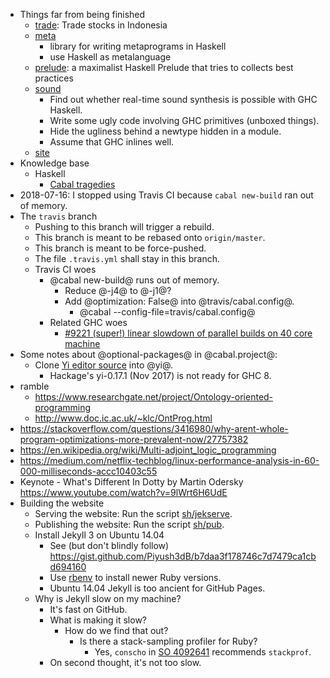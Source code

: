 - Things far from being finished
    - [trade](trade/): Trade stocks in Indonesia
    - [meta](meta/)
        - library for writing metaprograms in Haskell
        - use Haskell as metalanguage
    - [prelude](prelude/): a maximalist Haskell Prelude that tries to collects best practices
    - [sound](sound/)
        - Find out whether real-time sound synthesis is possible with GHC Haskell.
        - Write some ugly code involving GHC primitives (unboxed things).
        - Hide the ugliness behind a newtype hidden in a module.
        - Assume that GHC inlines well.
    - [site](site/)
- Knowledge base
    - Haskell
        - [Cabal tragedies](cabal.md)
- 2018-07-16: I stopped using Travis CI because `cabal new-build` ran out of memory.
- The `travis` branch
    - Pushing to this branch will trigger a rebuild.
    - This branch is meant to be rebased onto `origin/master`.
    - This branch is meant to be force-pushed.
    - The file `.travis.yml` shall stay in this branch.
    - Travis CI woes
        - @cabal new-build@ runs out of memory.
            - Reduce @-j4@ to @-j1@?
            - Add @optimization: False@ into @travis/cabal.config@.
                - @cabal --config-file=travis/cabal.config@
        - Related GHC woes
            - [#9221 (super!) linear slowdown of parallel builds on 40 core machine](https://ghc.haskell.org/trac/ghc/ticket/9221)
- Some notes about @optional-packages@ in @cabal.project@:
    - Clone [Yi editor source](https://github.com/yi-editor/yi) into @yi@.
        - Hackage's yi-0.17.1 (Nov 2017) is not ready for GHC 8.
- ramble
    - https://www.researchgate.net/project/Ontology-oriented-programming
    - http://www.doc.ic.ac.uk/~klc/OntProg.html
- https://stackoverflow.com/questions/3416980/why-arent-whole-program-optimizations-more-prevalent-now/27757382
- https://en.wikipedia.org/wiki/Multi-adjoint_logic_programming
- https://medium.com/netflix-techblog/linux-performance-analysis-in-60-000-milliseconds-accc10403c55
- Keynote - What's Different In Dotty by Martin Odersky https://www.youtube.com/watch?v=9lWrt6H6UdE
- Building the website
    - Serving the website: Run the script [sh/jekserve](sh/jekserve).
    - Publishing the website: Run the script [sh/pub](sh/pub).
    - Install Jekyll 3 on Ubuntu 14.04
        - See (but don't blindly follow) https://gist.github.com/Piyush3dB/b7daa3f178746c7d7479ca1cbd694160
        - Use [rbenv](https://github.com/rbenv/rbenv) to install newer Ruby versions.
        - Ubuntu 14.04 Jekyll is too ancient for GitHub Pages.
    - Why is Jekyll slow on my machine?
        - It's fast on GitHub.
        - What is making it slow?
            - How do we find that out?
                - Is there a stack-sampling profiler for Ruby?
                    - Yes, `conscho` in [SO 4092641](https://stackoverflow.com/questions/4092641/profiling-ruby-code) recommends `stackprof`.
        - On second thought, it's not too slow.
